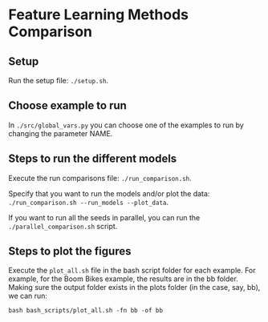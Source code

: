 # Feature Learning Methods Comparison
## Setup

Run the setup file: ``./setup.sh``.

## Choose example to run

In ``./src/global_vars.py`` you can choose one of the examples to run by changing the parameter NAME.

## Steps to run the different models

Execute the run comparisons file: ``./run_comparison.sh``.

Specify that you want to run the models and/or plot the data: ``./run_comparison.sh --run_models --plot_data``.
 
If you want to run all the seeds in parallel, you can run the ``./parallel_comparison.sh`` script.

## Steps to plot the figures

Execute the ``plot_all.sh`` file in the bash script folder for each example. For example, for the Boom Bikes example, the results are in the bb folder. Making sure the output folder exists in the plots folder (in the case, say, bb), we can run:

``bash bash_scripts/plot_all.sh -fn bb -of bb``
